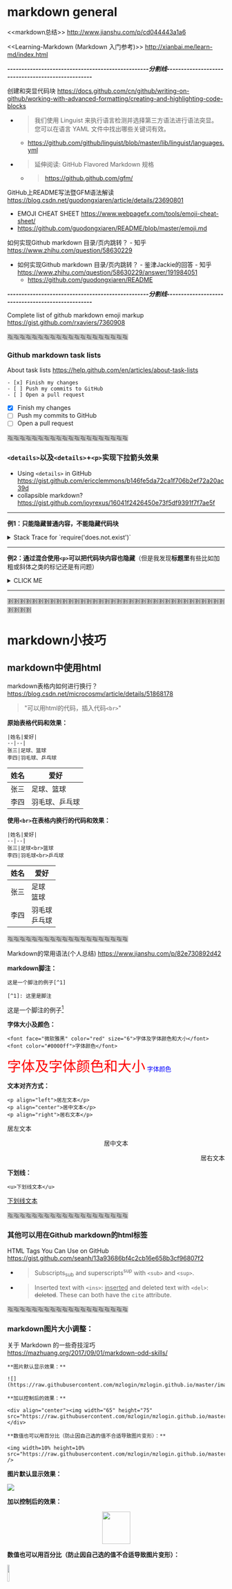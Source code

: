 
# markdown general

<<markdown总结>> http://www.jianshu.com/p/cd044443a1a6

<<Learning-Markdown (Markdown 入门参考)>> http://xianbai.me/learn-md/index.html

***--------------------------------------------------分割线--------------------------------------------------***

创建和突显代码块 https://docs.github.com/cn/github/writing-on-github/working-with-advanced-formatting/creating-and-highlighting-code-blocks
- > 我们使用 Linguist 来执行语言检测并选择第三方语法进行语法突显。 您可以在语言 YAML 文件中找出哪些关键词有效。
  * https://github.com/github/linguist/blob/master/lib/linguist/languages.yml
- > 延伸阅读: GitHub Flavored Markdown 规格
  * > https://github.github.com/gfm/

GitHub上README写法暨GFM语法解读 https://blog.csdn.net/guodongxiaren/article/details/23690801
- EMOJI CHEAT SHEET https://www.webpagefx.com/tools/emoji-cheat-sheet/
- https://github.com/guodongxiaren/README/blob/master/emoji.md

如何实现Github markdown 目录/页内跳转？ - 知乎 https://www.zhihu.com/question/58630229
- 如何实现Github markdown 目录/页内跳转？ - 鉴津Jackie的回答 - 知乎 https://www.zhihu.com/question/58630229/answer/191984051
  * https://github.com/guodongxiaren/README

***--------------------------------------------------分割线--------------------------------------------------***

Complete list of github markdown emoji markup https://gist.github.com/rxaviers/7360908 

:u6307::u6307::u6307::u6307::u6307::u6307::u6307::u6307::u6307::u6307::u6307::u6307::u6307::u6307::u6307::u6307::u6307::u6307::u6307::u6307:

### Github markdown task lists

About task lists https://help.github.com/en/articles/about-task-lists
```
- [x] Finish my changes
- [ ] Push my commits to GitHub
- [ ] Open a pull request
```
- [x] Finish my changes
- [ ] Push my commits to GitHub
- [ ] Open a pull request

:u6307::u6307::u6307::u6307::u6307::u6307::u6307::u6307::u6307::u6307::u6307::u6307::u6307::u6307::u6307::u6307::u6307::u6307::u6307::u6307:

### `<details>`以及`<details>`+`<p>`实现下拉箭头效果

- Using `<details>` in GitHub https://gist.github.com/ericclemmons/b146fe5da72ca1f706b2ef72a20ac39d
- collapsible markdown? https://gist.github.com/joyrexus/16041f2426450e73f5df9391f7f7ae5f

--------------------------------------------------
**例1：只能隐藏普通内容，不能隐藏代码块**

<details>
<summary>Stack Trace for `require('does.not.exist')`</summary>
 ```shell
 require('does.not.exist')
 Error: Cannot find module 'does.not.exist'
   at Function.Module._resolveFilename (module.js:336:15)
   at Function.Module._load (module.js:286:25)
   at Module.require (module.js:365:17)
 ```
</details>

--------------------------------------------------
**例2：通过混合使用`<p>`可以把代码块内容也隐藏**（但是我发现**标题里**有些比如加粗或斜体之类的标记还是有问题）

<details><summary>CLICK ME</summary>
<p>

#### yes, even hidden code blocks!

```python
print("hello world!")
```

</p>
</details>

--------------------------------------------------

:u5272::u5272::u5272::u5272::u5272::u5272::u5272::u5272::u5272::u5272::u5272::u5272::u5272::u5272::u5272::u5272::u5272::u5272::u5272::u5272::u5272::u5272::u5272::u5272::u5272::u5272::u5272::u5272::u5272::u5272::u5272::u5272::u5272::u5272::u5272::u5272::u5272::u5272::u5272::u5272:

# markdown小技巧

## markdown中使用html

markdown表格内如何进行换行？ https://blog.csdn.net/microcosmv/article/details/51868178
> "可以用html的代码，插入代码`<br>`"

**原始表格代码和效果：**
```
|姓名|爱好|
--|--|
张三|足球、篮球
李四|羽毛球、乒乓球
```
|姓名|爱好|
--|--|
张三|足球、篮球
李四|羽毛球、乒乓球

**使用`<br>`在表格内换行的代码和效果：**
```
|姓名|爱好|
--|--|
张三|足球<br>篮球
李四|羽毛球<br>乒乓球
```
|姓名|爱好|
--|--|
张三|足球<br>篮球
李四|羽毛球<br>乒乓球

:u6307::u6307::u6307::u6307::u6307::u6307::u6307::u6307::u6307::u6307::u6307::u6307::u6307::u6307::u6307::u6307::u6307::u6307::u6307::u6307:

Markdown的常用语法(个人总结) https://www.jianshu.com/p/82e730892d42

**markdown脚注：**
```
这是一个脚注的例子[^1]

[^1]: 这里是脚注
```
这是一个脚注的例子[^1]

[^1]: 这里是脚注


**字体大小及颜色：**
```
<font face="微软雅黑" color="red" size="6">字体及字体颜色和大小</font>
<font color="#0000ff">字体颜色</font>
```
<font face="微软雅黑" color="red" size="6">字体及字体颜色和大小</font>
<font color="#0000ff">字体颜色</font>


**文本对齐方式：**
```
<p align="left">居左文本</p>
<p align="center">居中文本</p>
<p align="right">居右文本</p>
```
<p align="left">居左文本</p>
<p align="center">居中文本</p>
<p align="right">居右文本</p>


**下划线：**
```
<u>下划线文本</u>
```
<u>下划线文本</u>


:u6307::u6307::u6307::u6307::u6307::u6307::u6307::u6307::u6307::u6307::u6307::u6307::u6307::u6307::u6307::u6307::u6307::u6307::u6307::u6307:

### 其他可以用在Github markdown的html标签

HTML Tags You Can Use on GitHub https://gist.github.com/seanh/13a93686bf4c2cb16e658b3cf96807f2
- > Subscripts<sub>sub</sub> and superscripts<sup>sup</sup> with `<sub>` and `<sup>`.
- > Inserted text with `<ins>`: <ins>inserted</ins> and deleted text with `<del>`: <del>deleted</del>. These can both have the `cite` attribute.

:u6307::u6307::u6307::u6307::u6307::u6307::u6307::u6307::u6307::u6307::u6307::u6307::u6307::u6307::u6307::u6307::u6307::u6307::u6307::u6307:

### markdown图片大小调整：

关于 Markdown 的一些奇技淫巧 https://mazhuang.org/2017/09/01/markdown-odd-skills/
```console
**图片默认显示效果：**

![](https://raw.githubusercontent.com/mzlogin/mzlogin.github.io/master/images/posts/markdown/demo.png)

**加以控制后的效果：**

<div align="center"><img width="65" height="75" src="https://raw.githubusercontent.com/mzlogin/mzlogin.github.io/master/images/posts/markdown/demo.png"/></div>

**数值也可以用百分比（防止因自己选的值不合适导致图片变形）：**

<img width=10% height=10% src="https://raw.githubusercontent.com/mzlogin/mzlogin.github.io/master/images/posts/markdown/demo.png" />
```
**图片默认显示效果：**

![](https://raw.githubusercontent.com/mzlogin/mzlogin.github.io/master/images/posts/markdown/demo.png)

**加以控制后的效果：**

<div align="center"><img width="65" height="75" src="https://raw.githubusercontent.com/mzlogin/mzlogin.github.io/master/images/posts/markdown/demo.png"/></div>

**数值也可以用百分比（防止因自己选的值不合适导致图片变形）：**

<img width=10% height=10% src="https://raw.githubusercontent.com/mzlogin/mzlogin.github.io/master/images/posts/markdown/demo.png" />

:u6307::u6307::u6307::u6307::u6307::u6307::u6307::u6307::u6307::u6307::u6307::u6307::u6307::u6307::u6307::u6307::u6307::u6307::u6307::u6307:

## markdown中数学公式

How to show math equations in general github's markdown(not github's blog) https://stackoverflow.com/questions/11256433/how-to-show-math-equations-in-general-githubs-markdownnot-githubs-blog
```
本来mathjax挺好的解决方案，github偏偏不支持，垃圾！
```

:u6307::u6307::u6307::u6307::u6307::u6307::u6307::u6307::u6307::u6307::u6307::u6307::u6307::u6307::u6307::u6307::u6307::u6307::u6307::u6307:

### markdown数学公式1
MathJax Chinese Doc 2.0 documentation - 入门指南 http://mathjax-chinese-doc.readthedocs.io/en/latest/start.html
```
使用我们的服务器使用MathJax，你需要做两件事情：

1.链接MathJax到要包含公式的网页中。
2.将公式放入网页让MathJax可以展示它。
要完成第一步，你可以放置

<script type="text/javascript"
  src="http://cdn.mathjax.org/mathjax/latest/MathJax.js?config=TeX-AMS-MML_HTMLorMML">
</script>

到页面的 <head> 块中。如果需要的话也可以放置到 <body> 块中，但是head是更好的选择。
这样就会从分发服务器中加载最新版本的MathJax，并配置它识别用Tex和MathML符号书写的公式。
如果浏览器原生支持MathML格式，MathJax就会生成用MathML输出，不然的话就用HTML和CSS去显示公式。
这是最常见的配置，它可以满足大部分人的需求。
```

:u6307::u6307::u6307::u6307::u6307::u6307::u6307::u6307::u6307::u6307::u6307::u6307::u6307::u6307::u6307::u6307::u6307::u6307::u6307::u6307:

### markdown数学公式2

***总结：【1】里的办法必须在网页上生成，【2】的办法可以生成以后自己看情况改，就是注意markdown斜杠要转义——所以数学公式里有的地方用了两个斜杠。这两个的网址是同一个网站的，但是【2】的不太好用，统一用【1】的吧。***
> https://www.codecogs.com/latex/eqneditor.php

- 关于 Markdown 的一些奇技淫巧 - mzlogin的文章 - 知乎 http://zhuanlan.zhihu.com/p/28987530  【1】
  * 复制生成图片地址时，选项用URL Encoded （这是原文里的方法）
`![](https://latex.codecogs.com/gif.latex?%5Cfrac%7B1%7D%7B1&plus;sin%28x%29%7D)`
![](https://latex.codecogs.com/gif.latex?%5Cfrac%7B1%7D%7B1&plus;sin%28x%29%7D)
  * 复制生成图片地址时，选项用URL （这是我自己试出来的方法，这个和下面那个帖子里的方法类似，但还是不如那个方便）
`![](https://latex.codecogs.com/gif.latex?\frac{1}{1&plus;sin(x)})`
![](https://latex.codecogs.com/gif.latex?\frac{1}{1&plus;sin(x)})
- github上Markdown不支持LaTeX吗？ - Alex dcrozz的回答 - 知乎 https://www.zhihu.com/question/26887527/answer/127906478 【2】
`![](http://latex.codecogs.com/gif.latex?\\frac{1}{1+sin(x)})`
![](http://latex.codecogs.com/gif.latex?\\frac{1}{1+sin(x)})

***还有一些奇怪的问题（不知道是不是github的原因），比如双$$符号的公式不换行，单个$符号的公式是非斜体：***
```
![](http://latex.codecogs.com/gif.latex?$$y=g^x$$);![](http://latex.codecogs.com/gif.latex?$$y=g^x$$)

![](http://latex.codecogs.com/gif.latex?y=g^x);![](http://latex.codecogs.com/gif.latex?y=g^x)

![](http://latex.codecogs.com/gif.latex?$y=g^x$)
```
![](http://latex.codecogs.com/gif.latex?$$y=g^x$$);![](http://latex.codecogs.com/gif.latex?$$y=g^x$$)

![](http://latex.codecogs.com/gif.latex?y=g^x);![](http://latex.codecogs.com/gif.latex?y=g^x)

![](http://latex.codecogs.com/gif.latex?$y=g^x$)

:u6307::u6307::u6307::u6307::u6307::u6307::u6307::u6307::u6307::u6307::u6307::u6307::u6307::u6307::u6307::u6307::u6307::u6307::u6307::u6307:

### markdown数学公式3（非latex数学公式，方便复制的）

符号大全 -- 常用数学符号 http://www.fhdq.net/sx/43.html
```console
常用数学符号：
＋ － × ÷ ﹢ ﹣ ± ／ ＝ ≈ ≡ ≠ ∧ ∨ ∑ ∏ ∪ ∩ ∈ ⊙ ⌒ ⊥ ∥ ∠ ∽ ≌ 
＜ ＞ ≤ ≥ ≮ ≯ ∧ ∨ √ ﹙ ﹚ [ ] ﹛ ﹜ ∫ ∮ ∝ ∞ ⊙ ∏ º ¹ ² ³ ⁴ ⁿ ₁ ₂ 
₃ ₄ · ∶ ½ ⅓ ⅔ ¼ ¾ ⅛ ⅜ ⅝ ⅞ ∴ ∵ ∷ α β γ δ ε ζ η θ ι κ λ μ ν ξ 
ο π ρ σ τ υ φ χ ψ ω ％ ‰ ℅ ° ℃ ℉ ′ ″ ￠ 〒 ¤ ○ ㎎ ㎏ ㎜ ㎝ ㎞ 
㎡ ㎥ ㏄ ㏎ m l m o l ㏕ P a ＄ ￡ ￥ ㏒ ㏑ 壹 贰 叁 肆 伍 陆 柒 捌 
玖 拾 微 毫 厘 分 百 千 万 亿 兆 吉 

几何符号：
⊥ ‖ ∠ ⌒ ⊙ ≡ ≌ △

代数符号：
∝ ∧ ∨ ～ ∫ ≠ ≤ ≥ ≈ ∞ ∶

运算符号：
× ÷ √ ±

集合符号：
∪ ∩ ∈ ⊆ ⊂ ⊇ ⊃

特殊符号：
∑ π（圆周率）

推理符号：
|a| ⊥ ∽ △ ∠ ∩ ∪ ≠ ≡ ± ≥ ≤ ∈ ← ↑ → ↓ ↖ ↗ ↘ ↙ ‖ ∧ ∨
```

Markdown符号：整除、不整除、恰整除、不恰整除 https://blog.csdn.net/ic_esnow/article/details/103847188
```console
整除	    \mid	       ∣ 
不整除	  \nmid	       ∤ 
恰整除	  \parallel	   ∥ 
不恰整除	\nparallel	 ∦ 
```

双箭头 双箭头符号大全可复制 https://www.qqwmw.com/fuhao/teshu/482.html
```console
双向箭头
↔ ↕
双线箭头
⇈ ⇊ ⇉ ⇇ ⇍ ⇎ ⇏ ⇐ ⇑ ⇒ ⇓ ⇖ ⇗ ⇘ ⇙
双线双向箭头
⇄ ⇅ ⇆ ⇋ ⇌ ⇔
```

:u6307::u6307::u6307::u6307::u6307::u6307::u6307::u6307::u6307::u6307::u6307::u6307::u6307::u6307::u6307::u6307::u6307::u6307::u6307::u6307:

https://www.douban.com/group/topic/16607780/
> `『』、「」`

MathJax 支持的 Latex 符号总结(各种箭头符号) https://blog.csdn.net/liyuanbhu/article/details/51473886

勾号、叉号、圈号的收集 https://blog.csdn.net/xuhuan_wh/article/details/8533675
- > `1、对号、钩号，符号为：✓、✔、☑、（✓）等`
- > `2、叉号符号为： ✗, ✘, x, ×, X, ✕, ☓, ✖ 、（✗）、☒ 等`

http://daily.zhihu.com/story/2375993
> 其他符号中，至少有四个可能被混淆用于姓名的居中圆点：「∙」「•」「・」「●」，分别叫做「Bullet Operator」、「Bullet」、「Katakana Middle Dot」、「Black Circle」附图：

https://blog.gtwang.org/windows/word-insert-circle-numbers-tutorial/
> ① ② ③ ④ ⑤ ⑥ ⑦ ⑧ ⑨ ⑩ ⑪ ⑫ ⑬ ⑭ ⑮ ⑯ ⑰ ⑱ ⑲ ⑳

:u6307::u6307::u6307::u6307::u6307::u6307::u6307::u6307::u6307::u6307::u6307::u6307::u6307::u6307::u6307::u6307::u6307::u6307::u6307::u6307:

Html Entities Symbols https://www.htmlsymbol.com/html-entities/
- https://www.htmlsymbol.com/html-entities/left-floor.html
- https://www.htmlsymbol.com/html-entities/right-floor.html

Unicode https://www.compart.com/en/unicode/
Unicode Character “⌊” (U+230A) https://www.compart.com/en/unicode/U+230A
Unicode Character “⌋” (U+230B) https://www.compart.com/en/unicode/U+230B

:u5272::u5272::u5272::u5272::u5272::u5272::u5272::u5272::u5272::u5272::u5272::u5272::u5272::u5272::u5272::u5272::u5272::u5272::u5272::u5272::u5272::u5272::u5272::u5272::u5272::u5272::u5272::u5272::u5272::u5272::u5272::u5272::u5272::u5272::u5272::u5272::u5272::u5272::u5272::u5272:

# markdown相关工具（主要是博客，公众号相关）

### Md2All

Md2All,让公众号完美显示Latex数学公式 https://www.cnblogs.com/garyyan/p/9228994.html
> http://md.aclickall.com

- 玩转各博客平台、公众号的排版，你不知到的方法 https://segmentfault.com/a/1190000012952170
- 公众号的Markdown排版利器:Md2All https://segmentfault.com/a/1190000012751767

### Markdown-Weixin

一个在线将 Markdown 转换为微信公众帐号文章格式的工具 https://github.com/cnych/markdown-weixin
> https://md.qikqiak.com/
